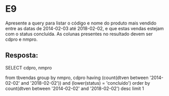 # E9
Apresente a query para listar o código e nome do produto mais vendido entre as datas de 2014-02-03 até 2018-02-02, e que estas vendas estejam com o status concluída. As colunas presentes no resultado devem ser cdpro e nmpro.

## Resposta:
SELECT
	cdpro,
	nmpro

from tbvendas
group by nmpro, cdpro
having (count(dtven between '2014-02-02' and '2018-02-02')) and (lower(status) = 'concluído')
order by count(dtven between '2014-02-02' and '2018-02-02') desc
limit 1